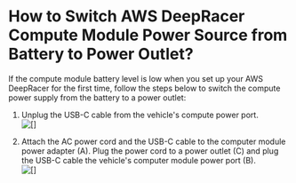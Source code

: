 # How to Switch AWS DeepRacer Compute Module Power Source from Battery to Power Outlet?<a name="deepracer-troubleshooting-switch-battery-to-wall-power"></a>

If the compute module battery level is low when you set up your AWS DeepRacer for the first time, follow the steps below to switch the compute power supply from the battery to a power outlet:

1. Unplug the USB\-C cable from the vehicle's compute power port\.  
![\[\]](http://docs.aws.amazon.com/deepracer/latest/developerguide/images/deepracer-troubleshooting-unplug-cable-from-compute-power-port.png)

1. Attach the AC power cord and the USB\-C cable to the computer module power adapter \(A\)\. Plug the power cord to a power outlet \(C\) and plug the USB\-C cable the vehicle's computer module power port \(B\)\.  
![\[\]](http://docs.aws.amazon.com/deepracer/latest/developerguide/images/deepracer-troubleshooting-connect-power-cord-to-vehicle-and-outlet.png)